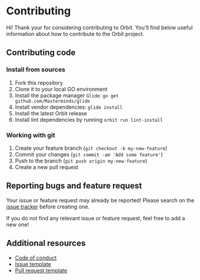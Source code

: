 # Contributing

Hi! Thank your for considering contributing to Orbit. You'll
find below useful information about how to contribute to the Orbit project.

## Contributing code

### Install from sources

1. Fork this repository
2. Clone it to your local GO environment
3. Install the package manager `Glide`: `go get github.com/Masterminds/glide`
4. Install vendor dependencies: `glide install`
5. Install the latest Orbit release
6. Install lint dependencies by running `orbit run lint-install`

### Working with git

1. Create your feature branch (`git checkout -b my-new-feature`)
2. Commit your changes (`git commit -am 'Add some feature'`)
3. Push to the branch (`git push origin my-new-feature`)
4. Create a new pull request

## Reporting bugs and feature request

Your issue or feature request may already be reported!
Please search on the [issue tracker](../) before creating one.

If you do not find any relevant issue or feature request, feel free to
add a new one!

## Additional resources

* [Code of conduct](CODE_OF_CONDUCT.md)
* [Issue template](ISSUE_TEMPLATE.md)
* [Pull request template](PULL_REQUEST_TEMPLATE.md)
